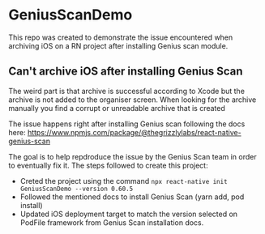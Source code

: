 # GeniusScanDemo
This repo was created to demonstrate the issue encountered when archiving iOS on a RN project after installing Genius scan module.


## Can't archive iOS after installing Genius Scan
The weird part is that archive is successful according to Xcode but the archive is not added to the organiser screen.
When looking for the archive manually you find a corrupt or unreadable archive that is created

The issue happens right after installing Genius scan following the docs here: https://www.npmjs.com/package/@thegrizzlylabs/react-native-genius-scan

The goal is to help repdroduce the issue by the Genius Scan team in order to eventually fix it.
The steps followed to create this project:
- Creted the project using the command `npx react-native init GeniusScanDemo --version 0.60.5`
- Followed the mentioned docs to install Genius Scan (yarn add, pod install)
- Updated iOS deployment target to match the version selected on PodFile framework from Genius Scan installation docs.
